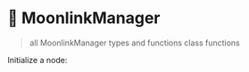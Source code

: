 # 🍭 MoonlinkManager
> all MoonlinkManager types and functions class functions

Initialize a node:
```js
```
